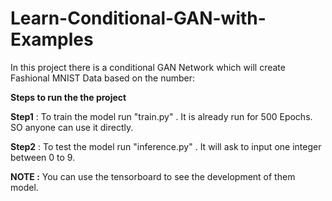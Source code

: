 # Learn-Conditional-GAN-with-Examples

In this project there is a conditional GAN Network which will create Fashional MNIST Data based on the number:

**Steps to run the the project**

**Step1** : To train the model run "train.py" . It is already run for 500 Epochs. SO anyone can use it directly.

**Step2** : To test the model run "inference.py" . It will ask to input one integer between 0 to 9. 

**NOTE :** You can use the tensorboard to see the development of them model. 